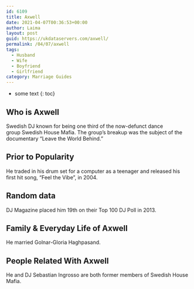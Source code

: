 ```yaml
---
id: 6109
title: Axwell
date: 2021-04-07T00:36:53+00:00
author: Laima
layout: post
guid: https://ukdataservers.com/axwell/
permalink: /04/07/axwell
tags:
  - Husband
  - Wife
  - Boyfriend
  - Girlfriend
category: Marriage Guides
---
```


* some text
{: toc}


## Who is Axwell
                  
                  
                  
Swedish DJ known for being one third of the now-defunct dance group Swedish House Mafia. The group&#8217;s breakup was the subject of the documentary &#8220;Leave the World Behind.&#8221;
                  
              
            
              
            
                
                
                
## Prior to Popularity
                  
                  
                  
He traded in his drum set for a computer as a teenager and released his first hit song, &#8220;Feel the Vibe&#8221;, in 2004.
                  
              
            
              
            
                
                
                
## Random data
                  
                  
                  
DJ Magazine placed him 19th on their Top 100 DJ Poll in 2013.
                  
              
            
              
            
                
                
                
## Family & Everyday Life of Axwell
                  
                  
                  
He married Golnar-Gloria Haghpasand.
                  
              
            
              
            
                
                
                
## People Related With Axwell
                  
                  
                  
He and DJ Sebastian Ingrosso are both former members of Swedish House Mafia.
                  
              
            
              
            
                
              
            
              
              
            
            
              
            
          
          
          